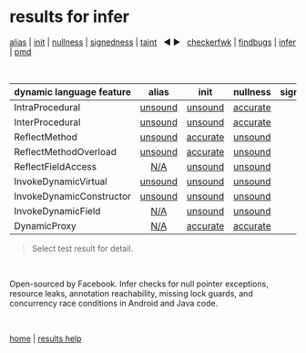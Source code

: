 # results for infer

[alias](https://github.com/michaelemery/staticanalysis/blob/master/results/alias/README.md) | [init](https://github.com/michaelemery/staticanalysis/blob/master/results/init/README.md) | [nullness](https://github.com/michaelemery/staticanalysis/blob/master/results/nullness/README.md) | [signedness](https://github.com/michaelemery/staticanalysis/blob/master/results/signedness/README.md) | [taint](https://github.com/michaelemery/staticanalysis/blob/master/results/taint/README.md) &nbsp; &#x25c0; &#x25b6; &nbsp; [checkerfwk](https://github.com/michaelemery/staticanalysis/blob/master/results/tool/checkerframework.md) | [findbugs](https://github.com/michaelemery/staticanalysis/blob/master/results/tool/findbugs.md) | [infer](https://github.com/michaelemery/staticanalysis/blob/master/results/tool/infer.md) | [pmd](https://github.com/michaelemery/staticanalysis/blob/master/results/tool/pmd.md)

<br>

| dynamic language feature | alias | init | nullness | signedness | taint |
| --- | :---: | :---: | :---: | :---: | :---: |
| IntraProcedural | [unsound](https://github.com/michaelemery/staticanalysis/blob/master/results/alias/infer.md#IntraProcedural) | [unsound](https://github.com/michaelemery/staticanalysis/blob/master/results/init/infer.md#IntraProcedural) | [accurate](https://github.com/michaelemery/staticanalysis/blob/master/results/nullness/infer.md#IntraProcedural)  |  |  |
| InterProcedural | [unsound](https://github.com/michaelemery/staticanalysis/blob/master/results/alias/infer.md#InterProcedural) | [unsound](https://github.com/michaelemery/staticanalysis/blob/master/results/init/infer.md#InterProcedural) | [accurate](https://github.com/michaelemery/staticanalysis/blob/master/results/nullness/infer.md#InterProcedural) |  |  |
| ReflectMethod | [unsound](https://github.com/michaelemery/staticanalysis/blob/master/results/alias/infer.md#ReflectMethod) | [accurate](https://github.com/michaelemery/staticanalysis/blob/master/results/init/infer.md#ReflectMethod) | [unsound](https://github.com/michaelemery/staticanalysis/blob/master/results/nullness/infer.md#ReflectMethod) |  |  |
| ReflectMethodOverload | [unsound](https://github.com/michaelemery/staticanalysis/blob/master/results/alias/infer.md#ReflectMethodOverload) | [accurate](https://github.com/michaelemery/staticanalysis/blob/master/results/init/infer.md#ReflectMethodOverload) | [unsound](https://github.com/michaelemery/staticanalysis/blob/master/results/nullness/findbugs.md#ReflectMethodOverload) |  |  |
| ReflectFieldAccess | [N/A](https://github.com/michaelemery/staticanalysis/blob/master/results/alias/infer.md#ReflectFieldAccess) |  [unsound](https://github.com/michaelemery/staticanalysis/blob/master/results/init/infer.md#ReflectFieldAccess)| [unsound](https://github.com/michaelemery/staticanalysis/blob/master/results/nullness/infer.md#ReflectFieldAccess) |  |  |
| InvokeDynamicVirtual | [unsound](https://github.com/michaelemery/staticanalysis/blob/master/results/alias/infer.md#InvokeDynamicVirtual) | [unsound](https://github.com/michaelemery/staticanalysis/blob/master/results/init/infer.md#InvokeDynamicVirtual) | [unsound](https://github.com/michaelemery/staticanalysis/blob/master/results/nullness/infer.md#InvokeDynamicVirtual) |  |  |
| InvokeDynamicConstructor | [unsound](https://github.com/michaelemery/staticanalysis/blob/master/results/alias/infer.md#InvokeDynamicConstructor) | [unsound](https://github.com/michaelemery/staticanalysis/blob/master/results/init/infer.md#InvokeDynamicConstructor) | [unsound](https://github.com/michaelemery/staticanalysis/blob/master/results/infer/findbugs.md#InvokeDynamicConstructor) |  |  |
| InvokeDynamicField | [N/A](https://github.com/michaelemery/staticanalysis/blob/master/results/alias/infer.md#InvokeDynamicField) | [unsound](https://github.com/michaelemery/staticanalysis/blob/master/results/init/infer.md#InvokeDynamicField) | [unsound](https://github.com/michaelemery/staticanalysis/blob/master/results/nullness/infer.md#InvokeDynamicField) |  |  |
| DynamicProxy | [N/A](https://github.com/michaelemery/staticanalysis/blob/master/results/alias/infer.md#DynamicProxy) | [accurate](https://github.com/michaelemery/staticanalysis/blob/master/results/init/infer.md#DynamicProxy) | [accurate](https://github.com/michaelemery/staticanalysis/blob/master/results/nullness/infer.md#DynamicProxy) |  |  |

> Select test result for detail.

<br>

Open-sourced by Facebook. Infer checks for null pointer exceptions, resource leaks, annotation reachability, missing lock guards, and concurrency race conditions in Android and Java code.

<br>

[home](https://github.com/michaelemery/staticanalysis) | [results help](https://github.com/michaelemery/staticanalysis/blob/master/results/README.md)
